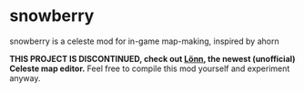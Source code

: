 # snowberry
snowberry is a celeste mod for in-game map-making, inspired by ahorn

**THIS PROJECT IS DISCONTINUED, check out [Lönn](https://github.com/CelestialCartographers/Loenn), the newest (unofficial) Celeste map editor.**
Feel free to compile this mod yourself and experiment anyway.
